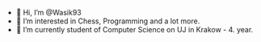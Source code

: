 - 👋 Hi, I’m @Wasik93
- 👀 I’m interested in Chess, Programming and a lot more.
- 🌱 I’m currently student of Computer Science on UJ in Krakow - 4. year.

<!---
Wasik93/Wasik93 is a ✨ special ✨ repository because its `README.md` (this file) appears on your GitHub profile.
You can click the Preview link to take a look at your changes.
--->
